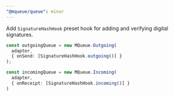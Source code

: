 ```yaml
---
"@mqueue/queue": minor
---
```


Add `SignatureHashHook` preset hook for adding and verifying digital signatures.

```ts
const outgoingQueue = new MQueue.Outgoing(
  adapter,
  { onSend: [SignatureHashHook.outgoing()] }
);

const incomingQueue = new MQueue.Incoming(
  adapter,
  { onReceipt: [SignatureHashHook.incoming()] }
)
```
